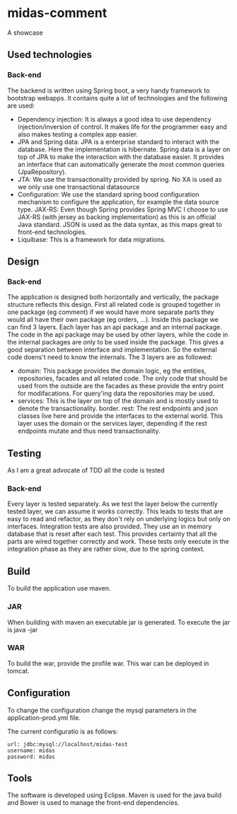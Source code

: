 # midas-comment
A showcase

## Used technologies
### Back-end
The backend is written using Spring boot, a very handy framework to bootstrap webapps.
It contains quite a lot of technologies and the following are used:
* Dependency injection: It is always a good idea to use dependency injection/inversion of control. It makes life for the programmer easy and also makes testing a complex app easier.
* JPA and Spring data: JPA is a enterprise standard to interact with the database. Here the implementation is hibernate. Spring data is a layer on top of JPA to make the interaction with the database easier. It provides an interface that can automatically generate the most common queries (JpaRepository).
* JTA: We use the transactionality provided by spring. No XA is used as we only use one transactional datasource
* Configuration: We use the standard spring bood configuration mechanism to configure the application, for example the data source type.
JAX-RS: Even though Spring provides Spring MVC I choose to use JAX-RS (with jersey as backing implementation) as this is an official Java standard. JSON is used as the data syntax, as this maps great to front-end technologies.
* Liquibase: This is a framework for data migrations.

## Design
### Back-end
The application is designed both horizontally and vertically, the package structure reflects this design. First all related code is grouped together in one package (eg comment) if we would have more separate parts they would all have their own package (eg orders, ...). 
Inside this package we can find 3 layers. Each layer has an api package and an internal package. The code in the api package may be used by other layers, while the code in the internal packages are only to be used inside the package. This gives a good separation between interface and implementation. So the external code doens't need to know the internals.
The 3 layers are as followed:
* domain: This package provides the domain logic, eg the entities, repositories, facades and all related code. The only code that should be used from the outside are the facades as these provide the entry point for modifacations. For query'ing data the repositories may be used.
* services: This is the layer on top of the domain and is mostly used to denote the transactionality. border.
rest: The rest endpoints and json classes live here and provide the interfaces to the external world. This layer uses the domain or the services layer, depending if the rest endpoints mutate and thus need transactionality.

## Testing
As I am a great advocate of TDD all the code is tested
### Back-end
Every layer is tested separately. As we test the layer below the currently tested layer, we can assume it works correctly. This leads to tests that are easy to read and refactor, as they don't rely on underlying logics but only on interfaces. 
Integration tests are also provided. They use an in memory database that is reset after each test. This provides certainty that all the parts are wired together correctly and work. These tests only execute in the integration phase as they are rather slow, due to the spring context.

## Build
To build the application use maven. 
### JAR
When building with maven an executable jar is generated. To execute the jar is java -jar
### WAR
To build the war, provide the profile war. This war can be deployed in tomcat.

## Configuration
To change the configuration change the mysql parameters in the application-prod.yml file.

The current configuratio is as follows:

	url: jdbc:mysql://localhost/midas-test
	username: midas
	password: midas

## Tools
The software is developed using Eclipse. Maven is used for the java build and Bower is used to manage the front-end dependencies.
